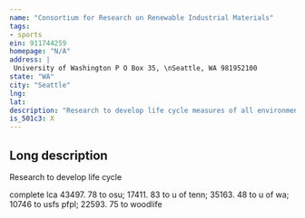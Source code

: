 ```yaml
---
name: "Consortium for Research on Renewable Industrial Materials"
tags:
- sports
ein: 911744259
homepage: "N/A"
address: |
 University of Washington P O Box 35, \nSeattle, WA 981952100
state: "WA"
city: "Seattle"
lng: 
lat: 
description: "Research to develop life cycle measures of all environmental impacts related to using wood followed by educational outreach on the scientific implications of results"
is_501c3: X
---
```


## Long description

Research to develop life cycle
  
  complete lca 43497. 78 to osu; 17411. 83 to u of tenn; 35163. 48 to u of wa; 10746 to usfs pfpl; 22593. 75 to woodlife
